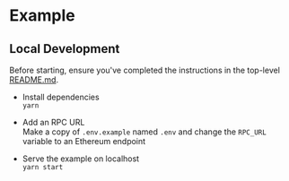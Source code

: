 # Example

## Local Development

Before starting, ensure you've completed the instructions in the top-level [README.md](../README.md#local-development).

* Install dependencies\
`yarn`

* Add an RPC URL\
Make a copy of `.env.example` named `.env` and change the `RPC_URL` variable to an Ethereum endpoint

* Serve the example on localhost\
`yarn start`
